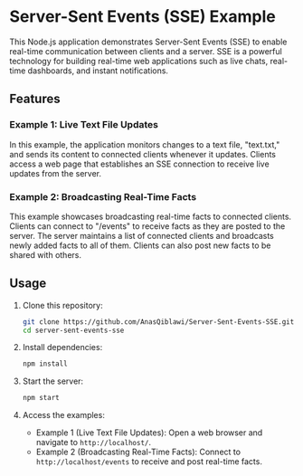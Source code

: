 # Server-Sent Events (SSE) Example

This Node.js application demonstrates Server-Sent Events (SSE) to enable real-time communication between clients and a server. SSE is a powerful technology for building real-time web applications such as live chats, real-time dashboards, and instant notifications.

## Features

### Example 1: Live Text File Updates

In this example, the application monitors changes to a text file, "text.txt," and sends its content to connected clients whenever it updates. Clients access a web page that establishes an SSE connection to receive live updates from the server.

### Example 2: Broadcasting Real-Time Facts

This example showcases broadcasting real-time facts to connected clients. Clients can connect to "/events" to receive facts as they are posted to the server. The server maintains a list of connected clients and broadcasts newly added facts to all of them. Clients can also post new facts to be shared with others.

## Usage

1. Clone this repository:

   ```bash
   git clone https://github.com/AnasQiblawi/Server-Sent-Events-SSE.git
   cd server-sent-events-sse
   ```

2. Install dependencies:

   ```bash
   npm install
   ```

3. Start the server:

   ```bash
   npm start
   ```

4. Access the examples:

   - Example 1 (Live Text File Updates): Open a web browser and navigate to `http://localhost/`.
   - Example 2 (Broadcasting Real-Time Facts): Connect to `http://localhost/events` to receive and post real-time facts.
